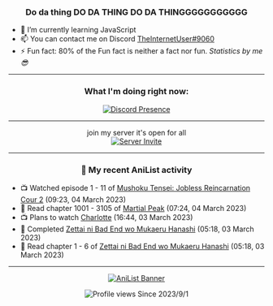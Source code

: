 <div align="center">

### Do da thing DO DA THING DO DA THINGGGGGGGGGGG
</div>

- 🌱 I’m currently learning JavaScript
- 📫 You can contact me on Discord [TheInternetUser#9060](https://discord.com/users/534117072796385300)
- ⚡ Fun fact: 80% of the Fun fact is neither a fact nor fun. _Statistics by me 😎_
<hr>

<div align="center">

### What I'm doing right now:
[![Discord Presence](https://lanyard.cnrad.dev/api/534117072796385300)](https://discord.com/users/534117072796385300)
<hr>

join my server it's open for all <br>
[![Server Invite](https://invidget.switchblade.xyz/bfYgVHxrSs)](https://discord.gg/bfYgVHxrSs)

<hr>
  
### 🌸 My recent AniList activity

</div>

<!-- ANILIST_ACTIVITY:start -->

-   📺 Watched episode 1 - 11 of [Mushoku Tensei: Jobless Reincarnation Cour 2](https://anilist.co/anime/127720) (09:23, 04 March 2023)
-   📖 Read chapter 1001 - 3105 of [Martial Peak](https://anilist.co/manga/104494) (07:24, 04 March 2023)
-   📺 Plans to watch [Charlotte](https://anilist.co/anime/20997) (16:44, 03 March 2023)
-   📖 Completed [Zettai ni Bad End wo Mukaeru Hanashi](https://anilist.co/manga/161650) (05:18, 03 March 2023)
-   📖 Read chapter 1 - 6 of [Zettai ni Bad End wo Mukaeru Hanashi](https://anilist.co/manga/161650) (05:18, 03 March 2023)

<!-- ANILIST_ACTIVITY:end -->
<hr>

<div align="center">

[![AniList Banner](https://img.anili.st/User/929966)](https://anilist.co/user/TheInternetUser)

![Profile views](https://gpvc.arturio.dev/TheInternetUse7) Since 2023/9/1

</div>
